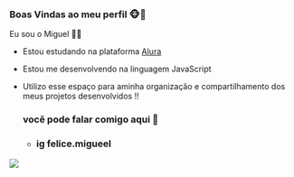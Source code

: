 ### Boas Vindas ao meu perfil 🐵🐒

Eu sou o Miguel 🚴‍♂️

- Estou estudando na plataforma [Alura]( https:/cursos.alura.com.br )
- Estou me desenvolvendo na linguagem JavaScript
- Utilizo esse espaço para aminha organização e compartilhamento dos meus projetos desenvolvidos !!

  ### vocẽ pode falar comigo aqui 🥇




  - ### ig felice.migueel
 


![](https://tenor.com/pt-BR/view/solo-leveling-loniyke-sung-jin-woo-ore-dake-level-up-na-ken-jin-woo-gif-6735181071928342613)
